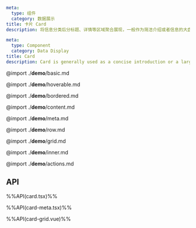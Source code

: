 ```yaml zh-CN
meta:
  type: 组件
  category: 数据展示
title: 卡片 Card
description: 将信息分类后分标题、详情等区域聚合展现，一般作为简洁介绍或者信息的大盘和入口。
```

```yaml en-US
meta:
  type: Component
  category: Data Display
title: Card
description: Card is generally used as a concise introduction or a large plate and entrance of information.
```

@import ./**demo**/basic.md

@import ./**demo**/hoverable.md

@import ./**demo**/bordered.md

@import ./**demo**/content.md

@import ./**demo**/meta.md

@import ./**demo**/row.md

@import ./**demo**/grid.md

@import ./**demo**/inner.md

@import ./**demo**/actions.md

## API

%%API(card.tsx)%%

%%API(card-meta.tsx)%%

%%API(card-grid.vue)%%
